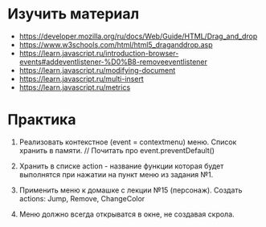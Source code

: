 # Изучить материал
+ https://developer.mozilla.org/ru/docs/Web/Guide/HTML/Drag_and_drop
+ https://www.w3schools.com/html/html5_draganddrop.asp
+ https://learn.javascript.ru/introduction-browser-events#addeventlistener-%D0%B8-removeeventlistener
+ https://learn.javascript.ru/modifying-document
+ https://learn.javascript.ru/multi-insert
+ https://learn.javascript.ru/metrics

# Практика

1. Реализовать контекстное (event = contextmenu) меню. Список хранить в памяти. // Почитать про event.preventDefault()

2. Хранить в списке action - название функции которая будет выполнятся при нажатии на пункт меню из задания №1.

3. Применить меню к домашке с лекции №15 (персонаж). Создать actions: Jump, Remove, ChangeColor

4. Меню должно всегда открыватся в окне, не создавая скрола.